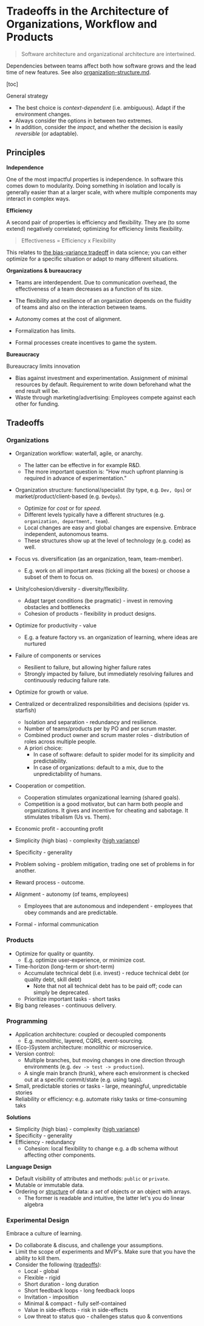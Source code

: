 # Tradeoffs in the Architecture of Organizations, Workflow and Products

> Software architecture and organizational architecture are intertwined.

Dependencies between teams affect both how software grows and the lead time of new features. See also [organization-structure.md](organization-structure.md).

[toc]


General strategy

* The best choice is *context-dependent* (i.e. ambiguous). Adapt if the environment changes.
* Always consider the options in between two extremes.
* In addition, consider the *impact*, and whether the decision is easily *reversible* (or adaptable).



## Principles

**Independence**

One of the most impactful properties is independence. In software this comes down to modularity. Doing something in isolation and locally is generally easier than at a larger scale, with where multiple components may interact in complex ways.



**Efficiency**

A second pair of properties is efficiency and flexibility. They are (to some extend) negatively correlated; optimizing for efficiency limits flexibility.

> Effectiveness = Efficiency x Flexibility

This relates to [the bias-variance tradeoff](https://en.wikipedia.org/wiki/Bias%E2%80%93variance_tradeoff) in data science; you can either optimize for a specific situation or adapt to many different situations.



**Organizations & bureaucracy**

- Teams are interdependent. Due to communication overhead, the effectiveness of a team decreases as a function of its size.

- The flexibility and resilience of an organization depends on the fluidity of teams and also on the interaction between teams.
- Autonomy comes at the cost of alignment.
- Formalization has limits.
- Formal processes create incentives to game the system. 



**Bureaucracy**

Bureaucracy limits innovation

  - Bias against investment and experimentation. Assignment of minimal resources by default. Requirement to write down beforehand what the end result will be.
  - Waste through marketing/advertising: Employees compete against each other for funding.



## Tradeoffs



### Organizations

* Organization workflow: waterfall, agile, or anarchy.
    * The latter can be effective in for example R&D.
    * The more important question is: "How much upfront planning is required in advance of experimentation."
* Organization structure: functional/specialist (by type, e.g. `Dev, Ops`) or market/product/client-based (e.g. `DevOps`).
    * Optimize for *cost* or for *speed*.
    * Different levels typically have a different structures (e.g. `organization, department, team`).
    * Local changes are easy and global changes are expensive. Embrace independent, autonomous teams.
    * These structures show up at the level of technology (e.g. code) as well.
* Focus vs. diversification (as an organization, team, team-member).
    * E.g. work on all important areas (ticking all the boxes) or choose a subset of them to focus on.
* Unity/cohesion/diversity -  diversity/flexibility.
    * Adapt target conditions (be pragmatic) - invest in removing obstacles and bottlenecks
    * Cohesion of products - flexibility in product designs.
* Optimize for productivity - value
    * E.g. a feature factory vs. an organization of learning, where ideas are nurtured
* Failure of components or services
    * Resilient to failure, but allowing higher failure rates
    * Strongly impacted by failure, but immediately resolving failures and continuously reducing failure rate.
* Optimize for growth or value.
* Centralized or decentralized responsibilities and decisions (spider vs. starfish)
    * Isolation and separation - redundancy and resilience.
    * Number of teams/products per by PO and per scrum master.
    * Combined product owner and scrum master roles - distribution of roles across multiple people.
    * A priori choice:
        * In case of software: default to spider model for its simplicity and predictability.
        * In case of organizations: default to a mix, due to the unpredictability of humans.
* Cooperation or competition.
    * Cooperation stimulates organizational learning (shared goals).
    * Competition is a good motivator, but can harm both people and organizations. It gives and incentive for cheating and sabotage. It stimulates tribalism (Us vs. Them).
* Economic profit - accounting profit
* Simplicity (high bias) - complexity ([high variance](https://en.wikipedia.org/wiki/Bias%E2%80%93variance_tradeoff))
* Specificity - generality
* Problem solving - problem mitigation, trading one set of problems in for another.
* Reward process - outcome.
* Alignment - autonomy (of teams, employees)
    * Employees that are autonomous and independent - employees that obey commands and are predictable.

* Formal - informal communication

### Products

- Optimize for quality or quantity.
    - E.g. optimize user-experience, or minimize cost.
- Time-horizon (long-term or short-term)
    * Accumulate technical debt (i.e. invest) - reduce technical debt (or quality debt, skill debt)
        * Note that not all technical debt has to be paid off; code can simply be deprecated.
    * Prioritize important tasks - short tasks
- Big bang releases - continuous delivery.



### Programming
* Application architecture: coupled or decoupled components
    * E.g. monolithic, layered, CQRS, event-sourcing.
* (Eco-)System architecture: monolithic or microservice.
* Version control:
    * Multiple branches, but moving changes in one direction through environments (e.g. `dev -> test -> production`).
    * A single main branch (trunk), where each environment is checked out at a specific commit/state (e.g. using tags).
* Small, predictable stories or tasks - large, meaningful, unpredictable stories
* Reliability or efficiency: e.g. automate risky tasks or time-consuming taks

**Solutions**

* Simplicity (high bias) - complexity ([high variance](https://en.wikipedia.org/wiki/Bias%E2%80%93variance_tradeoff))
* Specificity - generality
* Efficiency - redundancy
    * Cohesion: local flexibility to change e.g. a db schema without affecting other components.

**Language Design**

* Default visibility of attributes and methods: `public` or `private`.
* Mutable or immutable data.
* Ordering or [structure](https://en.wikipedia.org/wiki/AoS_and_SoA) of data: a _set_ of objects or an object with arrays.
    * The former is readable and intuitive, the latter let's you do linear algebra

### Experimental Design

Embrace a culture of learning.

* Do collaborate & discuss, and challenge your assumptions.
* Limit the scope of experiments and MVP's. Make sure that you have the ability to kill them.
* Consider the following ([tradeoffs](https://twitter.com/johncutlefish/status/1400681664225837057)): 
    * Local - global
    * Flexible - rigid
    * Short duration - long duration
    * Short feedback loops - long feedback loops
    * Invitation - imposition
    * Minimal & compact - fully self-contained
    * Value in side-effects - risk in side-effects
    * Low threat to status quo - challenges status quo & conventions


